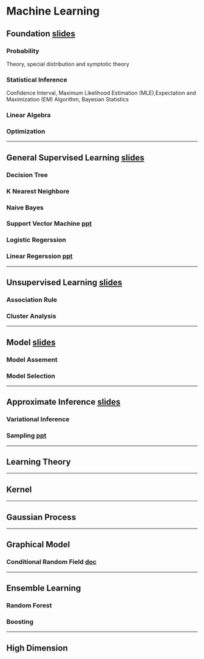 # Machine Learning
## Foundation [slides](./foundation.pdf)
### Probability
Theory, special distribution and symptotic theory
### Statistical Inference
Confidence Interval, Maximum Likelihood Estimation (MLE),Expectation and Maximization (EM) Algorithm, Bayesian Statistics
### Linear Algebra
### Optimization
---
## General Supervised Learning [slides](./general-supervised-learning.pdf)
### Decision Tree
### K Nearest Neighbore
### Naive Bayes
### Support Vector Machine [ppt](./SVM.pdf)
### Logistic Regerssion
### Linear Regerssion [ppt](./linear-regression.pdf)
---
## Unsupervised Learning [slides](./unsupervised.pdf)
### Association Rule
### Cluster Analysis
---
## Model [slides](./model.pdf)
### Model Assement
### Model Selection
---
## Approximate Inference [slides](./approximate.pdf)
### Variational Inference
### Sampling [ppt](./sampling.pdf)
---
## Learning Theory
___
## Kernel
___
## Gaussian Process
___
## Graphical Model
### Conditional Random Field [doc](./GraphicalModel/CRF.pdf)
___
## Ensemble Learning
### Random Forest
### Boosting
___
## High Dimension